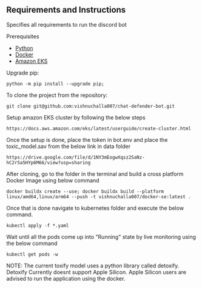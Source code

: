 ## Requirements and Instructions
Specifies all requirements to run the discord bot

Prerequisites

* [Python](https://www.python.org)
* [Docker](https://www.docker.com/)
* [Amazon EKS](https://aws.amazon.com/eks/)

Upgrade pip:
```
python -m pip install --upgrade pip;
```
To clone the project from the repository:
```
git clone git@github.com:vishnuchalla007/chat-defender-bot.git
```
Setup amazon EKS cluster by following the below steps
```
https://docs.aws.amazon.com/eks/latest/userguide/create-cluster.html
```
Once the setup is done, place the token in bot.env and place the toxic_model.sav from the below link in data folder
```
https://drive.google.com/file/d/1NY3mEogwXqsz2SaNz-hC2r5a5HYp6M66/view?usp=sharing
```
After cloning, go to the folder in the terminal and build a cross platform Docker Image using below command
```
docker buildx create --use; docker buildx build --platform linux/amd64,linux/arm64 --push -t vishnuchalla007/docker-se:latest .
```
Once that is done navigate to kubernetes folder and execute the below command.
```
kubectl apply -f *.yaml
```
Wait until all the pods come up into "Running" state by live monitoring using the below command
```
kubectl get pods -w 
```
NOTE: The current toxify model uses a python library called detoxify. Detoxify Currently doesnt support Apple Silicon. Apple Silicon users are advised to run the application using the docker. 
